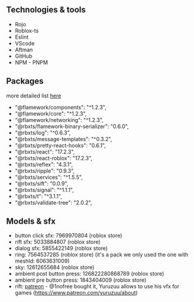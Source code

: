 ## Technologies & tools

- Rojo
- Roblox-ts
- Eslint
- VScode
- Aftman
- GitHub
- NPM - PNPM

## Packages

more detailed list [here](./package.json)

- "@flamework/components": "^1.2.3",
- "@flamework/core": "^1.2.3",
- "@flamework/networking": "^1.2.3",
- "@rbxts/flamework-binary-serializer": "0.6.0",
- "@rbxts/log": "^0.6.3",
- "@rbxts/message-templates": "^0.3.2",
- "@rbxts/pretty-react-hooks": "0.6.1",
- "@rbxts/react": "17.2.3",
- "@rbxts/react-roblox": "17.2.3",
- "@rbxts/reflex": "4.3.1",
- "@rbxts/ripple": "0.9.3",
- "@rbxts/services": "^1.5.5",
- "@rbxts/sift": "0.0.9",
- "@rbxts/signal": "^1.1.1",
- "@rbxts/t": "^3.1.1",
- "@rbxts/validate-tree": "2.0.2",

## Models & sfx

- button click sfx: 7969970804 (roblox store)
- rift sfx: 5033884807 (roblox store)
- dialog sfx: 5855422149 (roblox store)
- ring: 7564537285 (roblox store) (it's a pack we only used the one with meshId: 6063631009)
- sky: 12612655684 (roblox store)
- ambient post button press: 126822280868789 (roblox store)
- ambient pre button press: 1843404009 (roblox store)
- rift: [patreon](https://www.patreon.com/posts/raigo-86522924?utm_medium=clipboard_copy&utm_source=copyLink&utm_campaign=postshare_fan&utm_content=web_share) - @1nofree bought it, Yuruzuu allows to use his vfx for games (https://www.patreon.com/yuruzuu/about)
